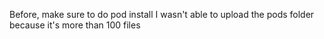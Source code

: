 Before, make sure to do pod install
I wasn't able to upload the pods folder because it's more than 100 files
